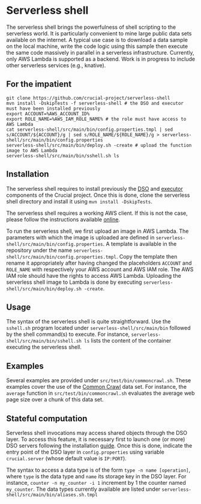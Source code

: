 # Serverless shell

The serverless shell brings the powerfulness of shell scripting to the serverless world.
It is particularly convenient to mine large public data sets available on the internet.
A typical use case is to download a data sample on the local machine, write the code logic using this sample then execute the same code massively in parallel in a serverless infrastructure.
Currently, only AWS Lambda is supported as a backend.
Work is in progress to include other serverless services (e.g., knative).

## For the impatient

	git clone https://github.com/crucial-project/serverless-shell
	mvn install -DskipTests -f serverless-shell # the DSO and executor must have been installed previously
	export ACCOUNT=%AWS_ACCOUNT_ID%
	export ROLE_NAME=%AWS_IAM_ROLE_NAME% # the role must have access to AWS Lambda
	cat serverless-shell/src/main/bin/config.properties.tmpl | sed s/ACCOUNT/${ACCOUNT}/g | sed s/ROLE_NAME/${ROLE_NAME}/g > serverless-shell/src/main/bin/config.properties
	serverless-shell/src/main/bin/deploy.sh -create # upload the function image to AWS Lambda 
	serverless-shell/src/main/bin/sshell.sh ls

## Installation

The serverless shell requires to install previously the [DSO](https://github.com/crucial-project/dso) and [executor](https://github.com/crucial-project/executor) components of the Crucial project.
Once this is done, clone the serverless shell directory and install it using `mvn install -DskipTests`.

The serverless shell requires a working AWS client.
If this is not the case, please follow the instructions available [online](https://docs.aws.amazon.com/cli/latest/userguide/cli-chap-install.html).

To run the serverless shell, we first upload an image in AWS Lambda.
The parameters with which the image is uploaded are defined in `serverless-shell/src/main/bin/config.properties`.
A template is available in the repository under the name `serverless-shell/src/main/bin/config.properties.tmpl`.
Copy the template then rename it appropriately after having changed the placeholders `ACCOUNT` and `ROLE_NAME` with respectively your AWS account and AWS IAM role.
The AWS IAM role should have the rights to access AWS Lambda.
Uploading the serverless shell image to Lambda is done by executing `serverless-shell/src/main/bin/deploy.sh -create`.

## Usage

The syntax of the serverless shell is quite straightforward.
Use the `sshell.sh` program located under `serverless-shell/src/main/bin` followed by the shell command(s) to execute.
For instance, `serverless-shell/src/main/bin/sshell.sh ls` lists the content of the container executing the serverless shell.

## Examples

Several examples are provided under `src/test/bin/commoncrawl.sh`.
These examples cover the use of the [Common Crawl](https://commoncrawl.org)  data set.
For instance, the `average` function in `src/test/bin/commoncrawl.sh` evaluates the average web page size over a chunk of this data set.

## Stateful computation

Serverless shell invocations may access shared objects through the DSO layer.
To access this feature, it is necessary first to launch one (or more) DSO servers following the installation [guide](https://github.com/crucial-project/dso).
Once this is done, indicate the entry point of the DSO layer in `config.properties` using variable `crucial.server` (whose default value is `IP:PORT`).

The syntax to access a data type is of the form `type -n name [operation]`, where `type` is the data type and `name` its storage key in the DSO layer.
For instance, `counter -n my_counter -i 1` increment by 1 the counter named `my_counter`.
The data types currently available are listed under `serverless-shell/src/main/bin/aliases.sh.tmpl`

